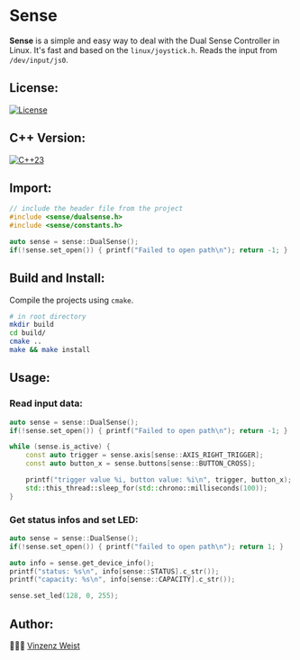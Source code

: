 # Sense
**Sense** is a simple and easy way to deal with the Dual Sense Controller in Linux. It's fast and based on the `linux/joystick.h`. Reads the input from `/dev/input/js0`. 

## License:
[![License](https://img.shields.io/badge/License-MIT-blue.svg?longCache=true&style=flat)](https://github.com/Vinz1911/Sense/blob/master/LICENSE)

## C++ Version:
[![C++23](https://img.shields.io/badge/C++-23-blue.svg?logo=c%2B%2B&style=flat)](https://isocpp.org)

## Import:
```cpp
// include the header file from the project
#include <sense/dualsense.h>
#include <sense/constants.h>

auto sense = sense::DualSense();
if(!sense.set_open()) { printf("Failed to open path\n"); return -1; }
```

## Build and Install:
Compile the projects using `cmake`.
```sh
# in root directory
mkdir build
cd build/
cmake ..
make && make install
```

## Usage:
### Read input data:
```cpp
auto sense = sense::DualSense();
if(!sense.set_open()) { printf("Failed to open path\n"); return -1; }

while (sense.is_active) {
    const auto trigger = sense.axis[sense::AXIS_RIGHT_TRIGGER];
    const auto button_x = sense.buttons[sense::BUTTON_CROSS];

    printf("trigger value %i, button value: %i\n", trigger, button_x);
    std::this_thread::sleep_for(std::chrono::milliseconds(100));
}
```

### Get status infos and set LED:
```cpp
auto sense = sense::DualSense();
if(!sense.set_open()) { printf("failed to open path\n"); return 1; }

auto info = sense.get_device_info();
printf("status: %s\n", info[sense::STATUS].c_str());
printf("capacity: %s\n", info[sense::CAPACITY].c_str());

sense.set_led(128, 0, 255);
```

## Author:
👨🏼‍💻 [Vinzenz Weist](https://github.com/Vinz1911)
